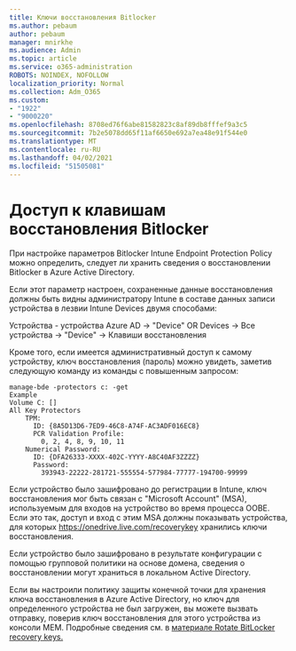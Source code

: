 ```yaml
---
title: Ключи восстановления Bitlocker
ms.author: pebaum
author: pebaum
manager: mnirkhe
ms.audience: Admin
ms.topic: article
ms.service: o365-administration
ROBOTS: NOINDEX, NOFOLLOW
localization_priority: Normal
ms.collection: Adm_O365
ms.custom:
- "1922"
- "9000220"
ms.openlocfilehash: 8708ed76f6abe81582823c8af89db8fffef9a3c5
ms.sourcegitcommit: 7b2e5078dd65f11af6650e692a7ea48e91f544e0
ms.translationtype: MT
ms.contentlocale: ru-RU
ms.lasthandoff: 04/02/2021
ms.locfileid: "51505081"
---
```

# <a name="accessing-bitlocker-recovery-keys"></a>Доступ к клавишам восстановления Bitlocker

При настройке параметров Bitlocker Intune Endpoint Protection Policy можно определить, следует ли хранить сведения о восстановлении Bitlocker в Azure Active Directory.

Если этот параметр настроен, сохраненные данные восстановления должны быть видны администратору Intune в составе данных записи устройства в лезвии Intune Devices двумя способами:

Устройства - устройства Azure AD -> "Device" OR Devices -> Все устройства -> "Device" -> Клавиши восстановления

Кроме того, если имеется административный доступ к самому устройству, ключ восстановления (пароль) можно увидеть, заметив следующую команду из команды с повышенным запросом:

```
manage-bde -protectors c: -get
Example
Volume C: []
All Key Protectors
    TPM:
      ID: {8A5D13D6-7ED9-46C8-A74F-AC3ADF016EC8}
      PCR Validation Profile:
        0, 2, 4, 8, 9, 10, 11
    Numerical Password:
      ID: {DFA26333-XXXX-402C-YYYY-A8C40AF3ZZZZ}
      Password:
        393943-22222-281721-555554-577984-77777-194700-99999
```
Если устройство было зашифровано до регистрации в Intune, ключ восстановления мог быть связан с "Microsoft Account" (MSA), используемым для входов на устройство во время процесса OOBE. Если это так, доступ и вход с этим MSA должны показывать устройства, для которых  https://onedrive.live.com/recoverykey хранились ключи восстановления.
 
Если устройство было зашифровано в результате конфигурации с помощью групповой политики на основе домена, сведения о восстановлении могут храниться в локальном Active Directory.

Если вы настроили политику защиты конечной точки для хранения ключа восстановления в Azure Active Directory, но ключ для определенного устройства не был загружен, вы можете вызвать отправку, поверив ключ восстановления для этого устройства из консоли MEM. Подробные сведения см. в [материале Rotate BitLocker recovery keys.](https://docs.microsoft.com/mem/intune/protect/encrypt-devices#view-details-for-recovery-keys)


